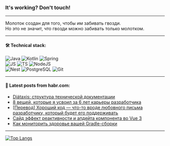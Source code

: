 ### It's working? Don't touch!

---
Молоток создан для того, чтобы им забивать гвозди. <br>
Но это не значит, что гвозди можно забивать только молотком.

---

#### 🛠️ Technical stack:

![Java](https://img.shields.io/badge/Java-informational?logo=Oracle&style=flat&logoColor=white&color=FF4500)
![Kotlin](https://img.shields.io/badge/Kotlin-informational?logo=Kotlin&style=flat&logoColor=white&color=774D97)
![Spring](https://img.shields.io/badge/SpringBoot-informational?logo=SpringBoot&style=flat&logoColor=white&color=6DB33F) <br>
![JS](https://img.shields.io/badge/JS-informational?logo=javaScript&style=flat&logoColor=black&color=F7Df1E)
![TS](https://img.shields.io/badge/TypeScript-informational?logo=typeScript&style=flat&logoColor=black&color=0667A8)
![NodeJS](https://img.shields.io/badge/NodeJS-informational?logo=node.js&style=flat&logoColor=white&color=70A760) <br>
![Nest](https://img.shields.io/badge/NestJS-informational?logo=NestJS&style=flat&logoColor=white&color=E0234E)
![PostgreSQL](https://img.shields.io/badge/PostgreSQL-informational?logo=PostgreSQL&style=flat&logoColor=white&color=DAA520)
![Git](https://img.shields.io/badge/Git-informational?logo=git&style=flat&logoColor=white&color=778899)

___

#### 💬 Latest posts from habr.com:

<!-- BLOG-POST-LIST:START -->
- [Diátaxis: структура технической документации](https://habr.com/ru/companies/documentat/articles/766926/?utm_source=habrahabr&utm_medium=rss&utm_campaign=766926)
- [8 вещей, которые я усвоил за 6 лет карьеры разработчика](https://habr.com/ru/companies/alfa/articles/765366/?utm_source=habrahabr&utm_medium=rss&utm_campaign=765366)
- [[Перевод] Хороший код — что-то вроде любовного письма разработчику, который будет его поддерживать](https://habr.com/ru/companies/productivity_inside/articles/766970/?utm_source=habrahabr&utm_medium=rss&utm_campaign=766970)
- [Сайд эффект реактивности и апдейта компонента во Vue 3](https://habr.com/ru/articles/766958/?utm_source=habrahabr&utm_medium=rss&utm_campaign=766958)
- [Как мониторить здоровье вашей Gradle-сборки](https://habr.com/ru/companies/avito/articles/766764/?utm_source=habrahabr&utm_medium=rss&utm_campaign=766764)
<!-- BLOG-POST-LIST:END -->

---
[![Top Langs](https://github-readme-stats-git-master-advtsetting-gmailcom.vercel.app/api/top-langs/?username=zloylis&langs_count=10&hide_title=false&title_color=e6edf3&size_weight=0.5&count_weight=0.5&layout=compact&hide_border=true&theme=dracula)](https://github.com/zloylis)

<!-- ![GitHub stats](https://github-readme-stats-git-master-advtsetting-gmailcom.vercel.app/api?username=zloylis&show_icons=true&hide_border=true&theme=dracula&hide_title=true&include_all_commits=true&count_private=true&hide=contribs&hide_rank=true) -->
